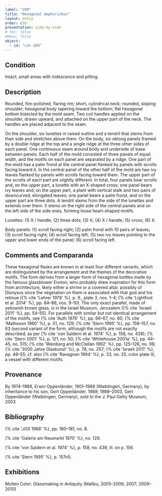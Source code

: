 ```yaml
---
label: "209"
title: "Hexagonal Amphoriskos"
layout: entry
order: 616
presentation: side-by-side
# toc: false
#menu: false 
object:
  - id: "cat-209"
---
```


## Condition

Intact; small areas with iridescence and pitting.

## Description

Rounded, fire-polished, flaring rim; short, cylindrical neck; rounded, sloping shoulder; hexagonal body tapering toward the bottom; flat hexagonal bottom bisected by the mold seam. Two coil handles applied on the shoulder, drawn upward, and attached on the upper part of the neck. The handles are placed adjacent to the seam.

On the shoulder, six lunettes in raised outline and a tendril that stems from their side and stretches above them. On the body, six oblong panels framed by a double ridge at the top and a single ridge at the three other sides of each panel. One continuous seam around body and underside of base between panels. Each half of the mold consisted of three panels of equal width, and the motifs on each panel are separated by a ridge. One part of the mold has a palm frond at the central panel flanked by panels with scrolls facing toward it. In the central panel of the other half of the mold are two ivy leaves flanked by panels with scrolls facing toward them. The upper part of the scrolls of each part are slightly different. In total, four panels bear scrolls and, on the upper part, a lunette with an X-shaped cross; one panel bears ivy leaves and, on the upper part, a plant with vertical stalk and two pairs of downcurved, elongated leaves; one panel bears a palm frond, and on the upper part are three dots. A tendril stems from the side of the lunettes and extends over them. It stems on the right side of the central panels and on the left side of the side ones, forming loose heart-shaped motifs.

Lunettes: (1) X / handle; (2) three dots; (3) X; (4) X / handle; (5) cross; (6) X.

Body panels: (1) scroll facing right; (2) palm frond with 10 pairs of leaves; (3) scroll facing right; (4) scroll facing left; (5) two ivy leaves pointing to the upper and lower ends of the panel; (6) scroll facing left.

## Comments and Comparanda

These hexagonal flasks are known in at least four different variants, which are distinguished by the arrangement and the themes of the decorative motifs. The form derives from a larger form of hexagonal bottles made by the famous glassblower Ennion, who probably drew inspiration for this form from architecture, likely either a shrine or a covered altar, possibly of Dionysus since the vegetation on them is associated with that god and his retinue ({% cite 'Lehrer 1979' %}, p. 9., plate 3, nos. 1–4; {% cite 'Lightfoot et al. 2014' %}, pp. 84–86, nos. 9–10). The only exact parallel, made of yellowish brown glass, is in the Israel Museum, Jerusalem ({% cite 'Israeli 2011' %}, pp. 54–55). For parallels with similar but not identical arrangement of the motifs, see {% cite 'Auth 1976' %}, pp. 66–67, no. 60; {% cite 'Matheson 1980' %}, p. 51, no. 129; {% cite 'Stern 1995' %}, pp. 156–157, no. 63 (second variant of the form, although the motifs are not exactly described, as per {% cite 'von Saldern et al. 1974' %}, p. 158, no. 439); {% cite 'Stern 2001' %}, p. 121, no. 50; {% cite 'Whitehouse 2001a' %}, pp. 44–45, no. 515; {% cite 'Weinberg and McClellan 1992' %}, pp. 125–126, no. 98; {% cite '3000 Jahre Glaskunst' %}, p. 78, no. 257; {% cite 'Israeli 2011' %}, pp. 48–55; cf. also {% cite 'Ravagnan 1994' %}, p. 33, no. 25, color plate III, a vessel with different motifs.

## Provenance

By 1974–1988, Erwin Oppenländer, 1901–1988 (Waiblingen, Germany), by inheritance to his son, Gert Oppenländer, 1988; 1988–2003, Gert Oppenländer (Waiblingen, Germany), sold to the J. Paul Getty Museum, 2003

## Bibliography

{% cite '*JGS* 1968' %}, pp. 180–181, no. 8.

{% cite 'Galerie am Neumarkt 1970' %}, no. 129.

{% cite 'von Saldern et al. 1974' %}, p. 158, no. 439, ill. on p. 156.

{% cite 'Stern 1995' %}, p. 157n5.

## Exhibitions

Molten Color: Glassmaking in Antiquity (Malibu, 2005–2006; 2007; 2009–2010)